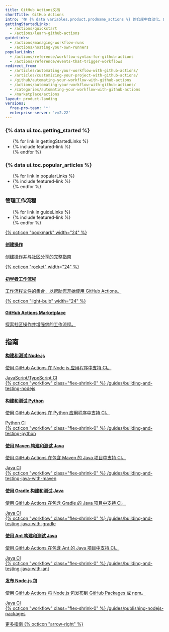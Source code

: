 ```yaml
---
title: GitHub Actions文档
shortTitle: GitHub Actions
intro: '在 {% data variables.product.prodname_actions %} 的仓库中自动化、自定义和执行软件开发工作流程。 您可以发现、创建和共享操作以执行您喜欢的任何作业（包括 CI/CD），并将操作合并到完全自定义的工作流程中。'
gettingStartedLinks:
  - /actions/quickstart
  - /actions/learn-github-actions
guideLinks:
  - /actions/managing-workflow-runs
  - /actions/hosting-your-own-runners
popularLinks:
  - /actions/reference/workflow-syntax-for-github-actions
  - /actions/reference/events-that-trigger-workflows
redirect_from:
  - /articles/automating-your-workflow-with-github-actions/
  - /articles/customizing-your-project-with-github-actions/
  - /github/automating-your-workflow-with-github-actions
  - /actions/automating-your-workflow-with-github-actions/
  - /categories/automating-your-workflow-with-github-actions
  - /marketplace/actions
layout: product-landing
versions:
  free-pro-team: '*'
  enterprise-server: '>=2.22'
---
```


<!-- {% link_with_intro /quickstart %} -->
<!-- {% link_with_intro /guides %} -->
<!-- {% link_with_intro /learn-github-actions %} -->
<!-- {% link_with_intro /managing-workflow-runs %} -->
<!-- {% link_with_intro /creating-actions %} -->
<!-- {% link_with_intro /hosting-your-own-runners %} -->
<!-- {% link_with_intro /reference %} -->

<!-- Article links -->
<div class="d-lg-flex gutter my-6 py-6">
  <div class="col-12 col-lg-4 mb-4 mb-lg-0">
    <div class="featured-links-heading pb-4">
      <h3 class="f5 text-normal text-mono underline-dashed color-gray-5">{% data ui.toc.getting_started %}</h3>
    </div>
    <ul class="list-style-none">
      {% for link in gettingStartedLinks %}
        <li>{% include featured-link %}</li>
      {% endfor %}
    </ul>
  </div>

  <div class="col-12 col-lg-4 mb-4 mb-lg-0">
    <div class="featured-links-heading pb-4">
      <h3 class="f5 text-normal text-mono underline-dashed color-gray-5">{% data ui.toc.popular_articles %}</h3>
    </div>
    <ul class="list-style-none">
      {% for link in popularLinks %}
        <li>{% include featured-link %}</li>
      {% endfor %}
    </ul>
  </div>

  <div class="col-12 col-lg-4 mb-4 mb-lg-0">
    <div class="featured-links-heading pb-4">
      <h3 class="f5 text-normal text-mono underline-dashed color-gray-5">管理工作流程</h3>
    </div>
    <ul class="list-style-none">
      {% for link in guideLinks %}
        <li>{% include featured-link %}</li>
      {% endfor %}
    </ul>
  </div>
</div>
<!-- Featured resources -->
<div class="d-lg-flex gutter-lg my-6 py-6 text-center flex-items-stretch">
  <div class="col-12 col-lg-4 mb-2 mb-lg-0">
    <a href="/actions/creating-actions" class="d-block text-gray-dark no-underline hover-grow Box p-5 bg-gray-light">
      <div class="mb-4 d-flex flex-justify-center"><div class="circle p-3 bg-blue text-white">{% octicon "bookmark" width="24" %}</div></div>
      <h4>创建操作</h4>
      <p class="mb-0">创建操作并与社区分享的完整指南</p>
    </a>
  </div>
  <div class="col-12 col-lg-4 mb-2 mb-lg-0">
    <a href="https://github.com/actions/starter-workflows" class="d-block text-gray-dark no-underline hover-grow Box p-5 bg-gray-light">
      <div class="mb-4 d-flex flex-justify-center"><div class="circle p-3 bg-purple text-white">{% octicon "rocket" width="24" %}</div></div>
      <h4>初学者工作流程</h4>
      <p class="mb-0">工作流程文件的集合，以帮助您开始使用 GitHub Actions。</p>
    </a>
  </div>
  <div class="col-12 col-lg-4 mb-2 mb-lg-0">
    <a href="https://github.com/marketplace?type=actions" class="d-block text-gray-dark no-underline hover-grow Box p-5 bg-gray-light">
      <div class="mb-4 d-flex flex-justify-center"><div class="circle p-3 bg-orange text-white">{% octicon "light-bulb" width="24" %}</div></div>
      <h4>GitHub Actions Marketplace</h4>
      <p class="mb-0">探索社区操作并增强您的工作流程。</p>
    </a>
  </div>
</div>

<!-- Code examples -->
<div class="mt-6 pt-6">
  <h2 class="mb-2">指南</h2>

  <div class="d-flex flex-wrap gutter">
    <div class="col-12 col-lg-4 mb-4">
      <a class="Box d-block hover-grow no-underline text-gray-dark" href="/actions/guides/building-and-testing-nodejs">
        <div class="p-4">
          <h4>构建和测试 Node.js</h4>
          <p class="mt-2 mb-4">使用 GitHub Actions 在 Node.js 应用程序中支持 CI。</p>
          <div class="d-flex">
            <span class="IssueLabel text-white bg-blue mr-2">JavaScript/TypeScript</span>
            <span class="IssueLabel text-white bg-blue mr-2">CI</span>
          </div>
        </div>
        <footer class="border-top p-4 text-gray d-flex flex-items-center">
          {% octicon "workflow" class="flex-shrink-0" %}
          <span class="ml-2">/guides/building-and-testing-nodejs</span>
        </footer>
      </a>
    </div>
    <div class="col-12 col-lg-4 mb-4">
      <a class="Box d-block hover-grow no-underline text-gray-dark" href="/actions/guides/building-and-testing-python">
        <div class="p-4">
          <h4>构建和测试 Python</h4>
          <p class="mt-2 mb-4">使用 GitHub Actions 在 Python 应用程序中支持 CI。</p>
          <div class="d-flex">
            <span class="IssueLabel text-white bg-blue mr-2">Python</span>
            <span class="IssueLabel text-white bg-blue mr-2">CI</span>
          </div>
        </div>
        <footer class="border-top p-4 text-gray d-flex flex-items-center">
          {% octicon "workflow" class="flex-shrink-0" %}
          <span class="ml-2">/guides/building-and-testing-python</span>
        </footer>
      </a>
    </div>
    <div class="col-12 col-lg-4 mb-4">
      <a class="Box d-block hover-grow no-underline text-gray-dark" href="/actions/guides/building-and-testing-java-with-maven">
        <div class="p-4">
          <h4>使用 Maven 构建和测试 Java</h4>
          <p class="mt-2 mb-4">使用 GitHub Actions 在包含 Maven 的 Java 项目中支持 CI。</p>
          <div class="d-flex">
            <span class="IssueLabel text-white bg-blue mr-2">Java</span>
            <span class="IssueLabel text-white bg-blue mr-2">CI</span>
          </div>
        </div>
        <footer class="border-top p-4 text-gray d-flex flex-items-center">
          {% octicon "workflow" class="flex-shrink-0" %}
          <span class="ml-2">/guides/building-and-testing-java-with-maven</span>
        </footer>
      </a>
    </div>
    <div class="col-12 col-lg-4 mb-4">
      <a class="Box d-block hover-grow no-underline text-gray-dark" href="/actions/guides/building-and-testing-java-with-gradle">
        <div class="p-4">
          <h4>使用 Gradle 构建和测试 Java</h4>
          <p class="mt-2 mb-4">使用 GitHub Actions 在包含 Gradle 的 Java 项目中支持 CI。</p>
          <div class="d-flex">
            <span class="IssueLabel text-white bg-blue mr-2">Java</span>
            <span class="IssueLabel text-white bg-blue mr-2">CI</span>
          </div>
        </div>
        <footer class="border-top p-4 text-gray d-flex flex-items-center">
          {% octicon "workflow" class="flex-shrink-0" %}
          <span class="ml-2">/guides/building-and-testing-java-with-gradle</span>
        </footer>
      </a>
    </div>
    <div class="col-12 col-lg-4 mb-4">
      <a class="Box d-block hover-grow no-underline text-gray-dark" href="/actions/guides/building-and-testing-java-with-ant">
        <div class="p-4">
          <h4>使用 Ant 构建和测试 Java</h4>
          <p class="mt-2 mb-4">使用 GitHub Actions 在包含 Ant 的 Java 项目中支持 CI。</p>
          <div class="d-flex">
            <span class="IssueLabel text-white bg-blue mr-2">Java</span>
            <span class="IssueLabel text-white bg-blue mr-2">CI</span>
          </div>
        </div>
        <footer class="border-top p-4 text-gray d-flex flex-items-center">
          {% octicon "workflow" class="flex-shrink-0" %}
          <span class="ml-2">/guides/building-and-testing-java-with-ant</span>
        </footer>
      </a>
    </div>
    <div class="col-12 col-lg-4 mb-4">
      <a class="Box d-block hover-grow no-underline text-gray-dark" href="/actions/guides/publishing-nodejs-packages">
        <div class="p-4">
          <h4>发布 Node.js 包</h4>
          <p class="mt-2 mb-4">使用 GitHub Actions 将 Node.js 包发布到 GitHub Packages 或 npm。</p>
          <div class="d-flex">
            <span class="IssueLabel text-white bg-blue mr-2">Java</span>
            <span class="IssueLabel text-white bg-blue mr-2">CI</span>
          </div>
        </div>
        <footer class="border-top p-4 text-gray d-flex flex-items-center">
          {% octicon "workflow" class="flex-shrink-0" %}
          <span class="ml-2">/guides/publishing-nodejs-packages</span>
        </footer>
      </a>
    </div>
  </div>

  <a href="/actions/guides" class="btn btn-outline mt-4">更多指南 {% octicon "arrow-right" %}</a>
</div>
